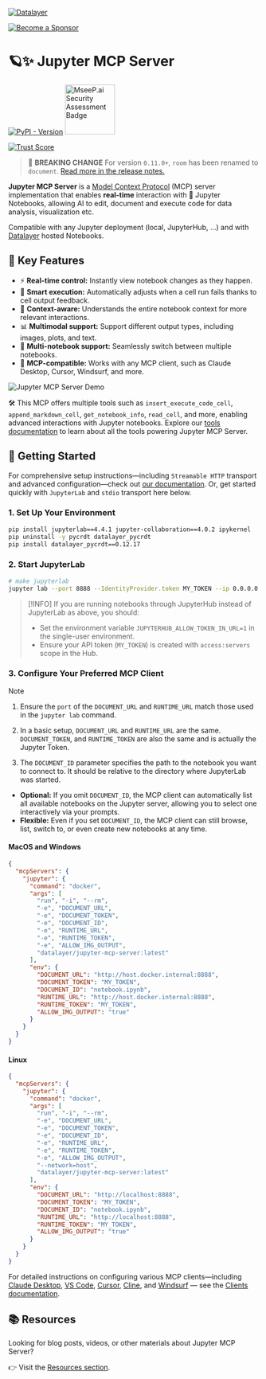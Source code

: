 <!--
  ~ Copyright (c) 2023-2024 Datalayer, Inc.
  ~
  ~ BSD 3-Clause License
-->

[![Datalayer](https://assets.datalayer.tech/datalayer-25.svg)](https://datalayer.io)

[![Become a Sponsor](https://img.shields.io/static/v1?label=Become%20a%20Sponsor&message=%E2%9D%A4&logo=GitHub&style=flat&color=1ABC9C)](https://github.com/sponsors/datalayer)

# 🪐✨ Jupyter MCP Server

[![PyPI - Version](https://img.shields.io/pypi/v/jupyter-mcp-server)](https://pypi.org/project/jupyter-mcp-server)
<a href="https://mseep.ai/app/datalayer-jupyter-mcp-server">
<img src="https://mseep.net/pr/datalayer-jupyter-mcp-server-badge.png" alt="MseeP.ai Security Assessment Badge" width="100" />
</a>

[![Trust Score](https://archestra.ai/mcp-catalog/api/badge/quality/datalayer/jupyter-mcp-server)](https://archestra.ai/mcp-catalog/datalayer__jupyter-mcp-server)

> 🚨 **BREAKING CHANGE** For version `0.11.0+`, `room` has been renamed to `document`. [Read more in the release notes.](https://jupyter-mcp-server.datalayer.tech/releases)

**Jupyter MCP Server** is a [Model Context Protocol](https://modelcontextprotocol.io) (MCP) server implementation that enables **real-time** interaction with 📓 Jupyter Notebooks, allowing AI to edit, document and execute code for data analysis, visualization etc.

Compatible with any Jupyter deployment (local, JupyterHub, ...) and with [Datalayer](https://datalayer.ai/) hosted Notebooks.

## 🚀 Key Features

- ⚡ **Real-time control:** Instantly view notebook changes as they happen.
- 🔁 **Smart execution:** Automatically adjusts when a cell run fails thanks to cell output feedback.
- 🧠 **Context-aware:** Understands the entire notebook context for more relevant interactions.
- 📊 **Multimodal support:** Support different output types, including images, plots, and text.
- 📁 **Multi-notebook support:** Seamlessly switch between multiple notebooks.
- 🤝 **MCP-compatible:** Works with any MCP client, such as Claude Desktop, Cursor, Windsurf, and more.

![Jupyter MCP Server Demo](https://assets.datalayer.tech/jupyter-mcp/mcp-demo-multimodal.gif)

🛠️ This MCP offers multiple tools such as `insert_execute_code_cell`, `append_markdown_cell`, `get_notebook_info`, `read_cell`, and more, enabling advanced interactions with Jupyter notebooks. Explore our [tools documentation](https://jupyter-mcp-server.datalayer.tech/tools) to learn about all the tools powering Jupyter MCP Server.

## 🏁 Getting Started

For comprehensive setup instructions—including `Streamable HTTP` transport and advanced configuration—check out [our documentation](https://jupyter-mcp-server.datalayer.tech/). Or, get started quickly with `JupyterLab` and `stdio` transport here below.

### 1. Set Up Your Environment

```bash
pip install jupyterlab==4.4.1 jupyter-collaboration==4.0.2 ipykernel
pip uninstall -y pycrdt datalayer_pycrdt
pip install datalayer_pycrdt==0.12.17
```

### 2. Start JupyterLab

```bash
# make jupyterlab
jupyter lab --port 8888 --IdentityProvider.token MY_TOKEN --ip 0.0.0.0
```

> [!INFO]
> If you are running notebooks through JupyterHub instead of JupyterLab as above, you should:
>
> - Set the environment variable `JUPYTERHUB_ALLOW_TOKEN_IN_URL=1` in the single-user environment.
> - Ensure your API token (`MY_TOKEN`) is created with `access:servers` scope in the Hub.


### 3. Configure Your Preferred MCP Client

> [!NOTE]
>
> 1. Ensure the `port` of the `DOCUMENT_URL` and `RUNTIME_URL` match those used in the `jupyter lab` command.
>
> 2. In a basic setup, `DOCUMENT_URL` and `RUNTIME_URL` are the same. `DOCUMENT_TOKEN`, and `RUNTIME_TOKEN` are also the same and is actually the Jupyter Token.
>
> 3. The `DOCUMENT_ID` parameter specifies the path to the notebook you want to connect to. It should be relative to the directory where JupyterLab was started.  
> 
> - **Optional:** If you omit `DOCUMENT_ID`, the MCP client can automatically list all available notebooks on the Jupyter server, allowing you to select one interactively via your prompts.
> - **Flexible:** Even if you set `DOCUMENT_ID`, the MCP client can still browse, list, switch to, or even create new notebooks at any time.
> 

#### MacOS and Windows

```json
{
  "mcpServers": {
    "jupyter": {
      "command": "docker",
      "args": [
        "run", "-i", "--rm",
        "-e", "DOCUMENT_URL",
        "-e", "DOCUMENT_TOKEN",
        "-e", "DOCUMENT_ID",
        "-e", "RUNTIME_URL",
        "-e", "RUNTIME_TOKEN",
        "-e", "ALLOW_IMG_OUTPUT",
        "datalayer/jupyter-mcp-server:latest"
      ],
      "env": {
        "DOCUMENT_URL": "http://host.docker.internal:8888",
        "DOCUMENT_TOKEN": "MY_TOKEN",
        "DOCUMENT_ID": "notebook.ipynb",
        "RUNTIME_URL": "http://host.docker.internal:8888",
        "RUNTIME_TOKEN": "MY_TOKEN",
        "ALLOW_IMG_OUTPUT": "true"
      }
    }
  }
}
```

#### Linux

```json
{
  "mcpServers": {
    "jupyter": {
      "command": "docker",
      "args": [
        "run", "-i", "--rm",
        "-e", "DOCUMENT_URL",
        "-e", "DOCUMENT_TOKEN",
        "-e", "DOCUMENT_ID",
        "-e", "RUNTIME_URL",
        "-e", "RUNTIME_TOKEN",
        "-e", "ALLOW_IMG_OUTPUT",
        "--network=host",
        "datalayer/jupyter-mcp-server:latest"
      ],
      "env": {
        "DOCUMENT_URL": "http://localhost:8888",
        "DOCUMENT_TOKEN": "MY_TOKEN",
        "DOCUMENT_ID": "notebook.ipynb",
        "RUNTIME_URL": "http://localhost:8888",
        "RUNTIME_TOKEN": "MY_TOKEN",
        "ALLOW_IMG_OUTPUT": "true"
      }
    }
  }
}
```

For detailed instructions on configuring various MCP clients—including [Claude Desktop](https://jupyter-mcp-server.datalayer.tech/clients/claude_desktop), [VS Code](https://jupyter-mcp-server.datalayer.tech/clients/vscode), [Cursor](https://jupyter-mcp-server.datalayer.tech/clients/cursor), [Cline](https://jupyter-mcp-server.datalayer.tech/clients/cline), and [Windsurf](https://jupyter-mcp-server.datalayer.tech/clients/windsurf) — see the [Clients documentation](https://jupyter-mcp-server.datalayer.tech/clients).

## 📚 Resources

Looking for blog posts, videos, or other materials about Jupyter MCP Server?

👉 Visit the [Resources section](https://jupyter-mcp-server.datalayer.tech/resources).
